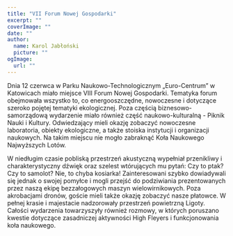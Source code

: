 ```yaml
---
title: "VII Forum Nowej Gospodarki"
excerpt: ""
coverImage: ""
date: ""
author:
  name: Karol Jabłoński
  picture: ""
ogImage:
  url: ""
---
```


Dnia 12 czerwca w Parku Naukowo-Technologicznym „Euro-Centrum” w Katowicach miało miejsce VIII Forum Nowej Gospodarki. Tematyka forum obejmowała wszystko to, co energooszczędne, nowoczesne i dotyczące szeroko pojętej tematyki ekologicznej. Poza częścią biznesowo-samorządową wydarzenie miało również część naukowo-kulturalną - Piknik Nauki i Kultury. Odwiedzający mieli okazję zobaczyć nowoczesne laboratoria, obiekty ekologiczne, a także stoiska instytucji i organizacji naukowych. Na takim miejscu nie mogło zabraknąć Koła Naukowego Najwyższych Lotów.

W niedługim czasie pobliską przestrzeń akustyczną wypełniał przenikliwy i charakterystyczny dźwięk oraz szelest wtórujących mu pytań: Czy to ptak? Czy to samolot? Nie, to chyba kosiarka! Zainteresowani szybko dowiadywali się jednak o swojej pomyłce i mogli przejść do podziwiania prezentowanych przez naszą ekipę bezzałogowych maszyn wielowirnikowych. Poza akrobacjami dronów, goście mieli także okazję zobaczyć nasze płatowce. W pełnej krasie i majestacie nadzorowały przestrzeń powietrzną Ligoty. Całości wydarzenia towarzyszyły również rozmowy, w których poruszano kwestie dotyczące zasadniczej aktywności High Fleyers i funkcjonowania koła naukowego.